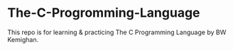 # The-C-Progromming-Language
This repo is for learning &amp; practicing The C Programming Language by BW Kemighan.
